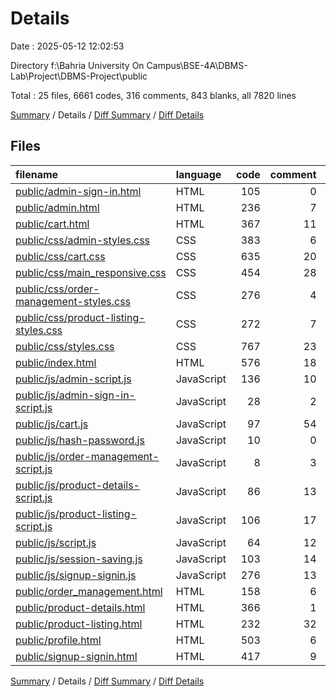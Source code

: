 # Details

Date : 2025-05-12 12:02:53

Directory f:\\Bahria University On Campus\\BSE-4A\\DBMS-Lab\\Project\\DBMS-Project\\public

Total : 25 files,  6661 codes, 316 comments, 843 blanks, all 7820 lines

[Summary](results.md) / Details / [Diff Summary](diff.md) / [Diff Details](diff-details.md)

## Files
| filename | language | code | comment | blank | total |
| :--- | :--- | ---: | ---: | ---: | ---: |
| [public/admin-sign-in.html](/public/admin-sign-in.html) | HTML | 105 | 0 | 6 | 111 |
| [public/admin.html](/public/admin.html) | HTML | 236 | 7 | 5 | 248 |
| [public/cart.html](/public/cart.html) | HTML | 367 | 11 | 15 | 393 |
| [public/css/admin-styles.css](/public/css/admin-styles.css) | CSS | 383 | 6 | 64 | 453 |
| [public/css/cart.css](/public/css/cart.css) | CSS | 635 | 20 | 129 | 784 |
| [public/css/main\_responsive.css](/public/css/main_responsive.css) | CSS | 454 | 28 | 111 | 593 |
| [public/css/order-management-styles.css](/public/css/order-management-styles.css) | CSS | 276 | 4 | 48 | 328 |
| [public/css/product-listing-styles.css](/public/css/product-listing-styles.css) | CSS | 272 | 7 | 48 | 327 |
| [public/css/styles.css](/public/css/styles.css) | CSS | 767 | 23 | 131 | 921 |
| [public/index.html](/public/index.html) | HTML | 576 | 18 | 21 | 615 |
| [public/js/admin-script.js](/public/js/admin-script.js) | JavaScript | 136 | 10 | 12 | 158 |
| [public/js/admin-sign-in-script.js](/public/js/admin-sign-in-script.js) | JavaScript | 28 | 2 | 4 | 34 |
| [public/js/cart.js](/public/js/cart.js) | JavaScript | 97 | 54 | 26 | 177 |
| [public/js/hash-password.js](/public/js/hash-password.js) | JavaScript | 10 | 0 | 2 | 12 |
| [public/js/order-management-script.js](/public/js/order-management-script.js) | JavaScript | 8 | 3 | 2 | 13 |
| [public/js/product-details-script.js](/public/js/product-details-script.js) | JavaScript | 86 | 13 | 15 | 114 |
| [public/js/product-listing-script.js](/public/js/product-listing-script.js) | JavaScript | 106 | 17 | 17 | 140 |
| [public/js/script.js](/public/js/script.js) | JavaScript | 64 | 12 | 16 | 92 |
| [public/js/session-saving.js](/public/js/session-saving.js) | JavaScript | 103 | 14 | 7 | 124 |
| [public/js/signup-signin.js](/public/js/signup-signin.js) | JavaScript | 276 | 13 | 33 | 322 |
| [public/order\_management.html](/public/order_management.html) | HTML | 158 | 6 | 4 | 168 |
| [public/product-details.html](/public/product-details.html) | HTML | 366 | 1 | 22 | 389 |
| [public/product-listing.html](/public/product-listing.html) | HTML | 232 | 32 | 20 | 284 |
| [public/profile.html](/public/profile.html) | HTML | 503 | 6 | 50 | 559 |
| [public/signup-signin.html](/public/signup-signin.html) | HTML | 417 | 9 | 35 | 461 |

[Summary](results.md) / Details / [Diff Summary](diff.md) / [Diff Details](diff-details.md)